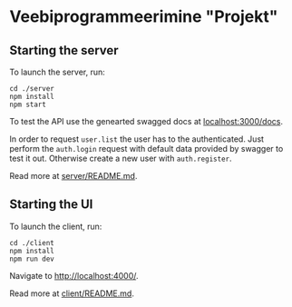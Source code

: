 # Veebiprogrammeerimine "Projekt"

## Starting the server

To launch the server, run:

```
cd ./server
npm install
npm start
```

To test the API use the genearted swagged docs at [localhost:3000/docs](http://localhost:3000/docs).

In order to request `user.list` the user has to the authenticated. Just perform the `auth.login` request with default data provided by swagger to test it out. Otherwise create a new user with `auth.register`.

Read more at [server/README.md](./server/README.md).

## Starting the UI

To launch the client, run:

```
cd ./client
npm install
npm run dev
```

Navigate to [http://localhost:4000/](http://localhost:4000/).

Read more at [client/README.md](./client/README.md).
